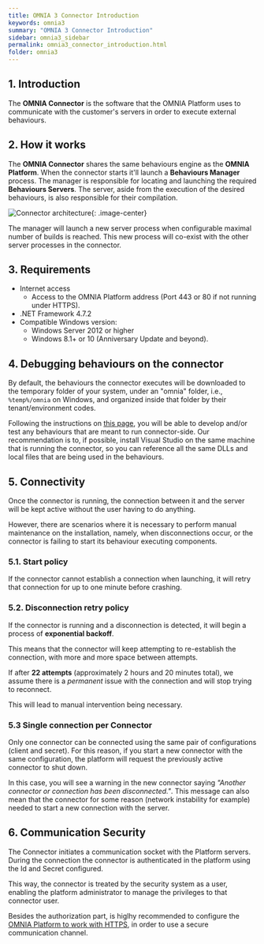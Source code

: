 ```yaml
---
title: OMNIA 3 Connector Introduction
keywords: omnia3
summary: "OMNIA 3 Connector Introduction"
sidebar: omnia3_sidebar
permalink: omnia3_connector_introduction.html
folder: omnia3
---
```



## 1. Introduction

The **OMNIA Connector** is the software that the OMNIA Platform uses to communicate with the customer's servers in order to execute external behaviours. 

## 2. How it works
The **OMNIA Connector** shares the same behaviours engine as the **OMNIA Platform**. When the connector starts it'll launch a **Behaviours Manager** process. The manager is responsible for locating and launching the required **Behaviours Servers**. The server, aside from the execution of the desired behaviours, is also responsible for their compilation.

![Connector architecture](images\connector_arch.jpg){: .image-center}

The manager will launch a new server process when configurable maximal number of builds is reached. This new process will co-exist with the other server processes in the connector.

## 3. Requirements

* Internet access
    - Access to the OMNIA Platform address (Port 443 or 80 if not running under HTTPS).
* .NET Framework 4.7.2
* Compatible Windows version:
    - Windows Server 2012 or higher
    - Windows 8.1+ or 10 (Anniversary Update and beyond).

## 4. Debugging behaviours on the connector
By default, the behaviours the connector executes will be downloaded to the temporary folder of your system, under an "omnia" folder, i.e., `%temp%/omnia` on Windows, and organized inside that folder by their tenant/environment codes.

Following the instructions on [this page]( omnia3_modeler_developingbehaviours.html), you will be able to develop and/or test any behaviours that are meant to run connector-side. Our recommendation is to, if possible, install Visual Studio on the same machine that is running the connector, so you can reference all the same DLLs and local files that are being used in the behaviours.

## 5. Connectivity
Once the connector is running, the connection between it and the server will be kept active without the user having to do anything. 

However, there are scenarios where it is necessary to perform manual maintenance on the installation, namely, when disconnections occur, or the connector is failing to start its behaviour executing components.

### 5.1. Start policy
If the connector cannot establish a connection when launching, it will retry that connection for up to one minute before crashing. 

### 5.2. Disconnection retry policy
If the connector is running and a disconnection is detected, it will begin a process of **exponential backoff**. 

This means that the connector will keep attempting to re-establish the connection, with more and more space between attempts. 

If after **22 attempts** (approximately 2 hours and 20 minutes total), we assume there is a _permanent_ issue with the connection and will stop trying to reconnect. 

This will lead to manual intervention being necessary.

### 5.3 Single connection per Connector
Only one connector can be connected using the same pair of configurations (client and secret). For this reason, if you start a new connector with the same configuration, the platform will request the previously active connector to shut down. 

In this case, you will see a warning in the new connector saying *"Another connector or connection has been disconnected."*. This message can also mean that the connector for some reason (network instability for example) needed to start a new connection with the server.

## 6. Communication Security
The Connector initiates a communication socket with the Platform servers. During the connection the connector is authenticated in the platform using the Id and Secret configured. 

This way, the connector is treated by the security system as a user, enabling the platform administrator to manage the privileges to that connector user.

Besides the authorization part, is higlhy recommended to configure the [OMNIA Platform to work with HTTPS](https://docs.omnialowcode.com/omnia3_deploymenttutorial.html#53-configure-https), in order to use a secure communication channel.

